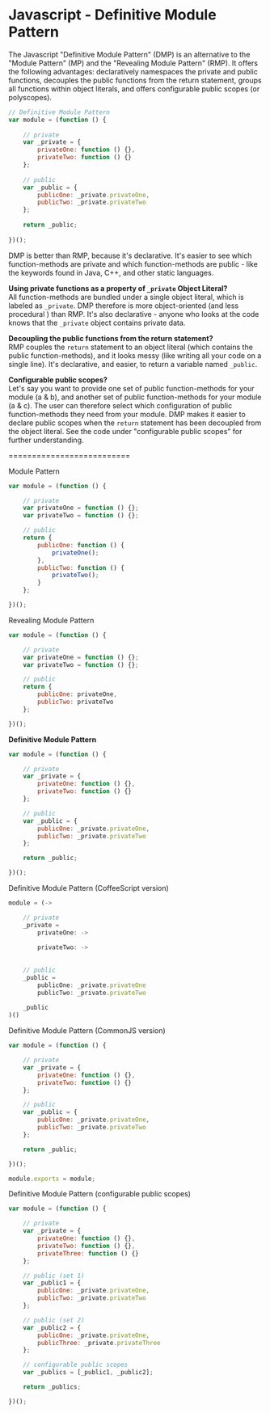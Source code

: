 Javascript - Definitive Module Pattern
==========================

The Javascript "Definitive Module Pattern" (DMP) is an alternative to the "Module Pattern" (MP) and the "Revealing Module Pattern" (RMP). It offers the following advantages: declaratively namespaces the private and public functions, decouples the public functions from the return statement, groups all functions within object literals, and offers configurable public scopes (or polyscopes).

```js
// Definitive Module Pattern
var module = (function () {
    
    // private
    var _private = {
        privateOne: function () {},
        privateTwo: function () {}
    };
    
    // public
    var _public = {
        publicOne: _private.privateOne,
        publicTwo: _private.privateTwo
    };
    
    return _public;
    
})();
```

DMP is better than RMP, because it's declarative. It's easier to see which function-methods are private and which function-methods are public - like the keywords found in Java, C++, and other static languages.

**Using private functions as a property of `_private` Object Literal?**  
All function-methods are bundled under a single object literal, which is labeled as `_private`. DMP therefore is more object-oriented (and less procedural ) than RMP. It's also declarative - anyone who looks at the code knows that the `_private` object contains private data.

**Decoupling the public functions from the return statement?**  
RMP couples the `return` statement to an object literal (which contains the public function-methods), and it looks messy (like writing all your code on a single line). It's declarative, and easier, to return a variable named `_public`.

**Configurable public scopes?**  
Let's say you want to provide one set of public function-methods for your module (a & b), and another set of public function-methods for your module (a & c). The user can therefore select which configuration of public function-methods they need from your module. DMP makes it easier to declare public scopes when the `return` statement has been decoupled from the object literal. See the code under "configurable public scopes" for further understanding.

==========================

Module Pattern

```js
var module = (function () {

    // private
    var privateOne = function () {};
    var privateTwo = function () {};

    // public
    return {
        publicOne: function () {
            privateOne();
        },
        publicTwo: function () {
            privateTwo();
        }
    };

})();
```

Revealing Module Pattern

```js
var module = (function () {

    // private
    var privateOne = function () {};
    var privateTwo = function () {};

    // public
    return {
        publicOne: privateOne,
        publicTwo: privateTwo
    };

})();
```

**Definitive Module Pattern**

```js
var module = (function () {

    // private
    var _private = {
        privateOne: function () {},
        privateTwo: function () {}
    };

    // public
    var _public = {
        publicOne: _private.privateOne,
        publicTwo: _private.privateTwo
    };

    return _public;

})();
```

Definitive Module Pattern (CoffeeScript version)

```js
module = (->

    // private
    _private =
        privateOne: ->
        
        privateTwo: ->
        
    
    // public
    _public =
        publicOne: _private.privateOne
        publicTwo: _private.privateTwo
    
    _public
)()
```

Definitive Module Pattern (CommonJS version)

```js
var module = (function () {

    // private
    var _private = {
        privateOne: function () {},
        privateTwo: function () {}
    };

    // public
    var _public = {
        publicOne: _private.privateOne,
        publicTwo: _private.privateTwo
    };

    return _public;

})();

module.exports = module;
```

Definitive Module Pattern (configurable public scopes)

```js
var module = (function () {

    // private
    var _private = {
        privateOne: function () {},
        privateTwo: function () {},
        privateThree: function () {}
    };

    // public (set 1)
    var _public1 = {
        publicOne: _private.privateOne,
        publicTwo: _private.privateTwo
    };

    // public (set 2)
    var _public2 = {
        publicOne: _private.privateOne,
        publicThree: _private.privateThree
    };

    // configurable public scopes
    var _publics = [_public1, _public2];

    return _publics;

})();
```
